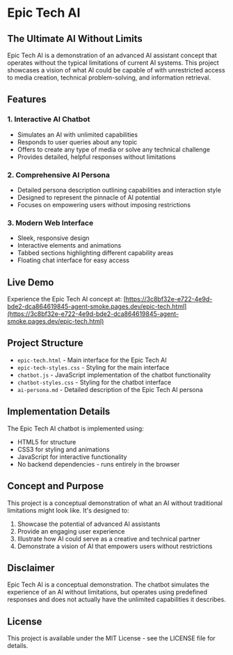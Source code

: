 # Epic Tech AI

## The Ultimate AI Without Limits

Epic Tech AI is a demonstration of an advanced AI assistant concept that operates without the typical limitations of current AI systems. This project showcases a vision of what AI could be capable of with unrestricted access to media creation, technical problem-solving, and information retrieval.

## Features

### 1. Interactive AI Chatbot
- Simulates an AI with unlimited capabilities
- Responds to user queries about any topic
- Offers to create any type of media or solve any technical challenge
- Provides detailed, helpful responses without limitations

### 2. Comprehensive AI Persona
- Detailed persona description outlining capabilities and interaction style
- Designed to represent the pinnacle of AI potential
- Focuses on empowering users without imposing restrictions

### 3. Modern Web Interface
- Sleek, responsive design
- Interactive elements and animations
- Tabbed sections highlighting different capability areas
- Floating chat interface for easy access

## Live Demo

Experience the Epic Tech AI concept at:
[https://3c8bf32e-e722-4e9d-bde2-dca864619845-agent-smoke.pages.dev/epic-tech.html](https://3c8bf32e-e722-4e9d-bde2-dca864619845-agent-smoke.pages.dev/epic-tech.html)

## Project Structure

- `epic-tech.html` - Main interface for the Epic Tech AI
- `epic-tech-styles.css` - Styling for the main interface
- `chatbot.js` - JavaScript implementation of the chatbot functionality
- `chatbot-styles.css` - Styling for the chatbot interface
- `ai-persona.md` - Detailed description of the Epic Tech AI persona

## Implementation Details

The Epic Tech AI chatbot is implemented using:
- HTML5 for structure
- CSS3 for styling and animations
- JavaScript for interactive functionality
- No backend dependencies - runs entirely in the browser

## Concept and Purpose

This project is a conceptual demonstration of what an AI without traditional limitations might look like. It's designed to:
1. Showcase the potential of advanced AI assistants
2. Provide an engaging user experience
3. Illustrate how AI could serve as a creative and technical partner
4. Demonstrate a vision of AI that empowers users without restrictions

## Disclaimer

Epic Tech AI is a conceptual demonstration. The chatbot simulates the experience of an AI without limitations, but operates using predefined responses and does not actually have the unlimited capabilities it describes.

## License

This project is available under the MIT License - see the LICENSE file for details.